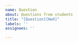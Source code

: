 ```yaml
---
name: Question
about: Questions from students
title: "[Question][HwX]"
labels: ''
assignees: ''

---
```



